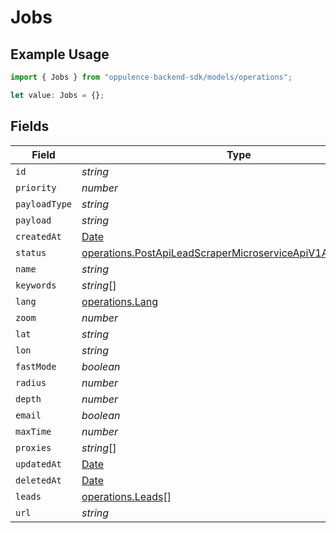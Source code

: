 # Jobs

## Example Usage

```typescript
import { Jobs } from "oppulence-backend-sdk/models/operations";

let value: Jobs = {};
```

## Fields

| Field                                                                                                                                        | Type                                                                                                                                         | Required                                                                                                                                     | Description                                                                                                                                  |
| -------------------------------------------------------------------------------------------------------------------------------------------- | -------------------------------------------------------------------------------------------------------------------------------------------- | -------------------------------------------------------------------------------------------------------------------------------------------- | -------------------------------------------------------------------------------------------------------------------------------------------- |
| `id`                                                                                                                                         | *string*                                                                                                                                     | :heavy_minus_sign:                                                                                                                           | N/A                                                                                                                                          |
| `priority`                                                                                                                                   | *number*                                                                                                                                     | :heavy_minus_sign:                                                                                                                           | N/A                                                                                                                                          |
| `payloadType`                                                                                                                                | *string*                                                                                                                                     | :heavy_minus_sign:                                                                                                                           | N/A                                                                                                                                          |
| `payload`                                                                                                                                    | *string*                                                                                                                                     | :heavy_minus_sign:                                                                                                                           | N/A                                                                                                                                          |
| `createdAt`                                                                                                                                  | [Date](https://developer.mozilla.org/en-US/docs/Web/JavaScript/Reference/Global_Objects/Date)                                                | :heavy_minus_sign:                                                                                                                           | N/A                                                                                                                                          |
| `status`                                                                                                                                     | [operations.PostApiLeadScraperMicroserviceApiV1AccountsStatus](../../models/operations/postapileadscrapermicroserviceapiv1accountsstatus.md) | :heavy_minus_sign:                                                                                                                           | N/A                                                                                                                                          |
| `name`                                                                                                                                       | *string*                                                                                                                                     | :heavy_minus_sign:                                                                                                                           | N/A                                                                                                                                          |
| `keywords`                                                                                                                                   | *string*[]                                                                                                                                   | :heavy_minus_sign:                                                                                                                           | N/A                                                                                                                                          |
| `lang`                                                                                                                                       | [operations.Lang](../../models/operations/lang.md)                                                                                           | :heavy_minus_sign:                                                                                                                           | N/A                                                                                                                                          |
| `zoom`                                                                                                                                       | *number*                                                                                                                                     | :heavy_minus_sign:                                                                                                                           | N/A                                                                                                                                          |
| `lat`                                                                                                                                        | *string*                                                                                                                                     | :heavy_minus_sign:                                                                                                                           | N/A                                                                                                                                          |
| `lon`                                                                                                                                        | *string*                                                                                                                                     | :heavy_minus_sign:                                                                                                                           | N/A                                                                                                                                          |
| `fastMode`                                                                                                                                   | *boolean*                                                                                                                                    | :heavy_minus_sign:                                                                                                                           | N/A                                                                                                                                          |
| `radius`                                                                                                                                     | *number*                                                                                                                                     | :heavy_minus_sign:                                                                                                                           | N/A                                                                                                                                          |
| `depth`                                                                                                                                      | *number*                                                                                                                                     | :heavy_minus_sign:                                                                                                                           | N/A                                                                                                                                          |
| `email`                                                                                                                                      | *boolean*                                                                                                                                    | :heavy_minus_sign:                                                                                                                           | N/A                                                                                                                                          |
| `maxTime`                                                                                                                                    | *number*                                                                                                                                     | :heavy_minus_sign:                                                                                                                           | N/A                                                                                                                                          |
| `proxies`                                                                                                                                    | *string*[]                                                                                                                                   | :heavy_minus_sign:                                                                                                                           | N/A                                                                                                                                          |
| `updatedAt`                                                                                                                                  | [Date](https://developer.mozilla.org/en-US/docs/Web/JavaScript/Reference/Global_Objects/Date)                                                | :heavy_minus_sign:                                                                                                                           | N/A                                                                                                                                          |
| `deletedAt`                                                                                                                                  | [Date](https://developer.mozilla.org/en-US/docs/Web/JavaScript/Reference/Global_Objects/Date)                                                | :heavy_minus_sign:                                                                                                                           | N/A                                                                                                                                          |
| `leads`                                                                                                                                      | [operations.Leads](../../models/operations/leads.md)[]                                                                                       | :heavy_minus_sign:                                                                                                                           | N/A                                                                                                                                          |
| `url`                                                                                                                                        | *string*                                                                                                                                     | :heavy_minus_sign:                                                                                                                           | N/A                                                                                                                                          |